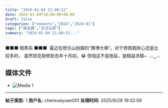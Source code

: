 ```yaml
---
title: "2024-01-04 21:00:51"
date: 2024-01-04T10:00:00+08:00
draft: false
categories: ["moments","2024","2024-01"]
tags: ["朋友圈","生活记录"]
summary: "2024-01-04 21:00:51..."
---
```


⬛⬛⬛ 暗黑系 ⬛⬛⬛
​
​最近在修乐山拍摄的“赛博大佛”。
​对于修图我耐心还是比较多的，
虽然现在刚修到去年十月初。😂
但咱这不是拖延，是精益求精~
​
⌓‿⌓

## 媒体文件

- ![Media 1](/Moments/photos/2024-01-04/202401042100510.jpg)

---

**帖子类型:** 1
**用户名:** chenxueyuan001
**处理时间:** 2025/8/28 19:02:08